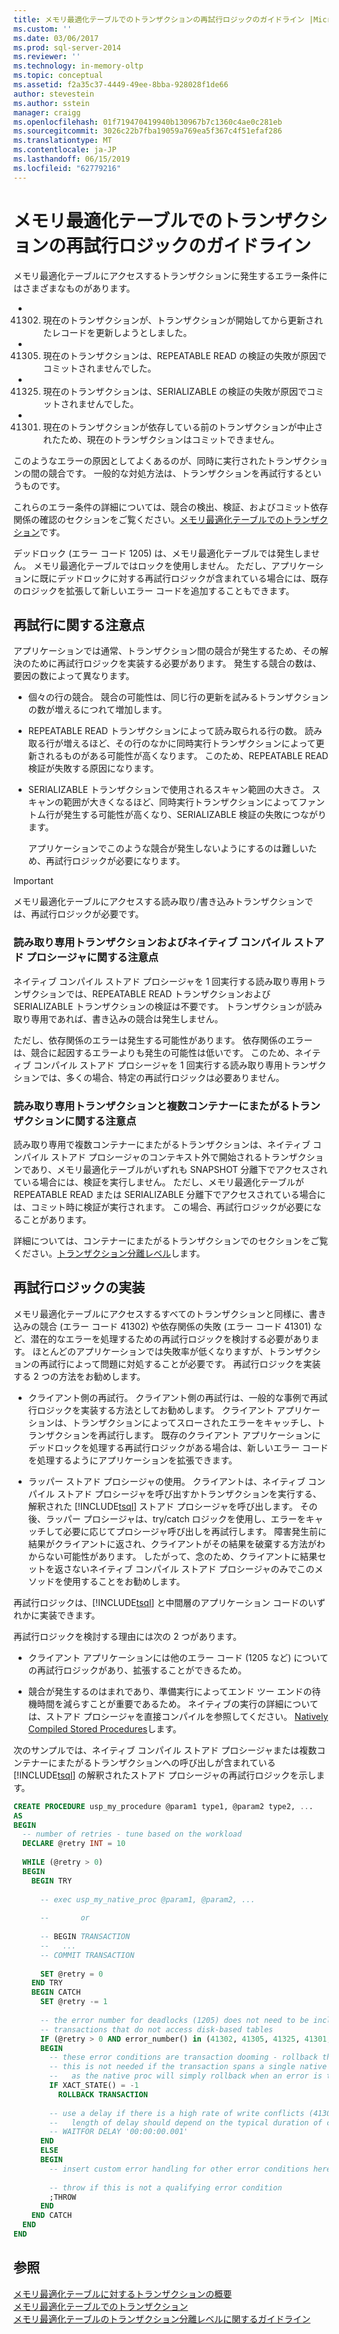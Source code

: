 ```yaml
---
title: メモリ最適化テーブルでのトランザクションの再試行ロジックのガイドライン |Microsoft Docs
ms.custom: ''
ms.date: 03/06/2017
ms.prod: sql-server-2014
ms.reviewer: ''
ms.technology: in-memory-oltp
ms.topic: conceptual
ms.assetid: f2a35c37-4449-49ee-8bba-928028f1de66
author: stevestein
ms.author: sstein
manager: craigg
ms.openlocfilehash: 01f719470419940b130967b7c1360c4ae0c281eb
ms.sourcegitcommit: 3026c22b7fba19059a769ea5f367c4f51efaf286
ms.translationtype: MT
ms.contentlocale: ja-JP
ms.lasthandoff: 06/15/2019
ms.locfileid: "62779216"
---
```

# <a name="guidelines-for-retry-logic-for-transactions-on-memory-optimized-tables"></a>メモリ最適化テーブルでのトランザクションの再試行ロジックのガイドライン
  メモリ最適化テーブルにアクセスするトランザクションに発生するエラー条件にはさまざまなものがあります。  
  
-   41302. 現在のトランザクションが、トランザクションが開始してから更新されたレコードを更新しようとしました。  
  
-   41305. 現在のトランザクションは、REPEATABLE READ の検証の失敗が原因でコミットされませんでした。  
  
-   41325. 現在のトランザクションは、SERIALIZABLE の検証の失敗が原因でコミットされませんでした。  
  
-   41301. 現在のトランザクションが依存している前のトランザクションが中止されたため、現在のトランザクションはコミットできません。  
  
 このようなエラーの原因としてよくあるのが、同時に実行されたトランザクションの間の競合です。 一般的な対処方法は、トランザクションを再試行するというものです。  
  
 これらのエラー条件の詳細については、競合の検出、検証、およびコミット依存関係の確認のセクションをご覧ください。[メモリ最適化テーブルでのトランザクション](../relational-databases/in-memory-oltp/memory-optimized-tables.md)です。  
  
 デッドロック (エラー コード 1205) は、メモリ最適化テーブルでは発生しません。 メモリ最適化テーブルではロックを使用しません。 ただし、アプリケーションに既にデッドロックに対する再試行ロジックが含まれている場合には、既存のロジックを拡張して新しいエラー コードを追加することもできます。  
  
## <a name="considerations-for-retrying"></a>再試行に関する注意点  
 アプリケーションでは通常、トランザクション間の競合が発生するため、その解決のために再試行ロジックを実装する必要があります。 発生する競合の数は、要因の数によって異なります。  
  
-   個々の行の競合。 競合の可能性は、同じ行の更新を試みるトランザクションの数が増えるにつれて増加します。  
  
-   REPEATABLE READ トランザクションによって読み取られる行の数。 読み取る行が増えるほど、その行のなかに同時実行トランザクションによって更新されるものがある可能性が高くなります。 このため、REPEATABLE READ 検証が失敗する原因になります。  
  
-   SERIALIZABLE トランザクションで使用されるスキャン範囲の大きさ。 スキャンの範囲が大きくなるほど、同時実行トランザクションによってファントム行が発生する可能性が高くなり、SERIALIZABLE 検証の失敗につながります。  
  
     アプリケーションでこのような競合が発生しないようにするのは難しいため、再試行ロジックが必要になります。  
  
> [!IMPORTANT]  
>  メモリ最適化テーブルにアクセスする読み取り/書き込みトランザクションでは、再試行ロジックが必要です。  
  
### <a name="considerations-for-read-only-transactions-and-natively-compiled-stored-procedures"></a>読み取り専用トランザクションおよびネイティブ コンパイル ストアド プロシージャに関する注意点  
 ネイティブ コンパイル ストアド プロシージャを 1 回実行する読み取り専用トランザクションでは、REPEATABLE READ トランザクションおよび SERIALIZABLE トランザクションの検証は不要です。 トランザクションが読み取り専用であれば、書き込みの競合は発生しません。  
  
 ただし、依存関係のエラーは発生する可能性があります。 依存関係のエラーは、競合に起因するエラーよりも発生の可能性は低いです。 このため、ネイティブ コンパイル ストアド プロシージャを 1 回実行する読み取り専用トランザクションでは、多くの場合、特定の再試行ロジックは必要ありません。  
  
### <a name="considerations-for-read-only-transactions-and-cross-container-transactions"></a>読み取り専用トランザクションと複数コンテナーにまたがるトランザクションに関する注意点  
 読み取り専用で複数コンテナーにまたがるトランザクションは、ネイティブ コンパイル ストアド プロシージャのコンテキスト外で開始されるトランザクションであり、メモリ最適化テーブルがいずれも SNAPSHOT 分離下でアクセスされている場合には、検証を実行しません。 ただし、メモリ最適化テーブルが REPEATABLE READ または SERIALIZABLE 分離下でアクセスされている場合には、コミット時に検証が実行されます。 この場合、再試行ロジックが必要になることがあります。  
  
 詳細については、コンテナーにまたがるトランザクションでのセクションをご覧ください。[トランザクション分離レベル](../../2014/database-engine/transaction-isolation-levels.md)します。  
  
## <a name="implementing-retry-logic"></a>再試行ロジックの実装  
 メモリ最適化テーブルにアクセスするすべてのトランザクションと同様に、書き込みの競合 (エラー コード 41302) や依存関係の失敗 (エラー コード 41301) など、潜在的なエラーを処理するための再試行ロジックを検討する必要があります。 ほとんどのアプリケーションでは失敗率が低くなりますが、トランザクションの再試行によって問題に対処することが必要です。 再試行ロジックを実装する 2 つの方法をお勧めします。  
  
-   クライアント側の再試行。 クライアント側の再試行は、一般的な事例で再試行ロジックを実装する方法としてお勧めします。 クライアント アプリケーションは、トランザクションによってスローされたエラーをキャッチし、トランザクションを再試行します。 既存のクライアント アプリケーションにデッドロックを処理する再試行ロジックがある場合は、新しいエラー コードを処理するようにアプリケーションを拡張できます。  
  
-   ラッパー ストアド プロシージャの使用。 クライアントは、ネイティブ コンパイル ストアド プロシージャを呼び出すかトランザクションを実行する、解釈された [!INCLUDE[tsql](../includes/tsql-md.md)] ストアド プロシージャを呼び出します。 その後、ラッパー プロシージャは、try/catch ロジックを使用し、エラーをキャッチして必要に応じてプロシージャ呼び出しを再試行します。 障害発生前に結果がクライアントに返され、クライアントがその結果を破棄する方法がわからない可能性があります。 したがって、念のため、クライアントに結果セットを返さないネイティブ コンパイル ストアド プロシージャのみでこのメソッドを使用することをお勧めします。  
  
 再試行ロジックは、[!INCLUDE[tsql](../includes/tsql-md.md)] と中間層のアプリケーション コードのいずれかに実装できます。  
  
 再試行ロジックを検討する理由には次の 2 つがあります。  
  
-   クライアント アプリケーションには他のエラー コード (1205 など) についての再試行ロジックがあり、拡張することができるため。  
  
-   競合が発生するのはまれであり、準備実行によってエンド ツー エンドの待機時間を減らすことが重要であるため。 ネイティブの実行の詳細については、ストアド プロシージャを直接コンパイルを参照してください。 [Natively Compiled Stored Procedures](../relational-databases/in-memory-oltp/natively-compiled-stored-procedures.md)します。  
  
 次のサンプルでは、ネイティブ コンパイル ストアド プロシージャまたは複数コンテナーにまたがるトランザクションへの呼び出しが含まれている [!INCLUDE[tsql](../includes/tsql-md.md)] の解釈されたストアド プロシージャの再試行ロジックを示します。  
  
```sql  
CREATE PROCEDURE usp_my_procedure @param1 type1, @param2 type2, ...  
AS  
BEGIN  
  -- number of retries - tune based on the workload  
  DECLARE @retry INT = 10  
  
  WHILE (@retry > 0)  
  BEGIN  
    BEGIN TRY  
  
      -- exec usp_my_native_proc @param1, @param2, ...  
  
      --       or  
  
      -- BEGIN TRANSACTION  
      --   ...  
      -- COMMIT TRANSACTION  
  
      SET @retry = 0  
    END TRY  
    BEGIN CATCH  
      SET @retry -= 1  
  
      -- the error number for deadlocks (1205) does not need to be included for   
      -- transactions that do not access disk-based tables  
      IF (@retry > 0 AND error_number() in (41302, 41305, 41325, 41301, 1205))  
      BEGIN  
        -- these error conditions are transaction dooming - rollback the transaction  
        -- this is not needed if the transaction spans a single native proc execution  
        --   as the native proc will simply rollback when an error is thrown   
        IF XACT_STATE() = -1  
          ROLLBACK TRANSACTION  
  
        -- use a delay if there is a high rate of write conflicts (41302)  
        --   length of delay should depend on the typical duration of conflicting transactions  
        -- WAITFOR DELAY '00:00:00.001'  
      END  
      ELSE  
      BEGIN  
        -- insert custom error handling for other error conditions here  
  
        -- throw if this is not a qualifying error condition  
        ;THROW  
      END  
    END CATCH  
  END  
END  
```  
  
## <a name="see-also"></a>参照  
 [メモリ最適化テーブルに対するトランザクションの概要](../../2014/database-engine/understanding-transactions-on-memory-optimized-tables.md)   
 [メモリ最適化テーブルでのトランザクション](../relational-databases/in-memory-oltp/memory-optimized-tables.md)   
 [メモリ最適化テーブルのトランザクション分離レベルに関するガイドライン](../../2014/database-engine/guidelines-for-transaction-isolation-levels-with-memory-optimized-tables.md)  
  
  
